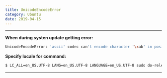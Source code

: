 ```yaml
---
title: UnicodeEncodeError
category: Ubuntu
date: 2019-04-15
---
```


-----

**When during systen update getting error:**
```bash
UnicodeEncodeError: 'ascii' codec can't encode character '\xab' in position 170: ordinal not in range(128)
```

**Specify locale for command:**
```bash
$ LC_ALL=en_US.UTF-8 LANG=en_US.UTF-8 LANGUAGE=en_US.UTF-8 sudo do-release-upgrade -d
```

-----